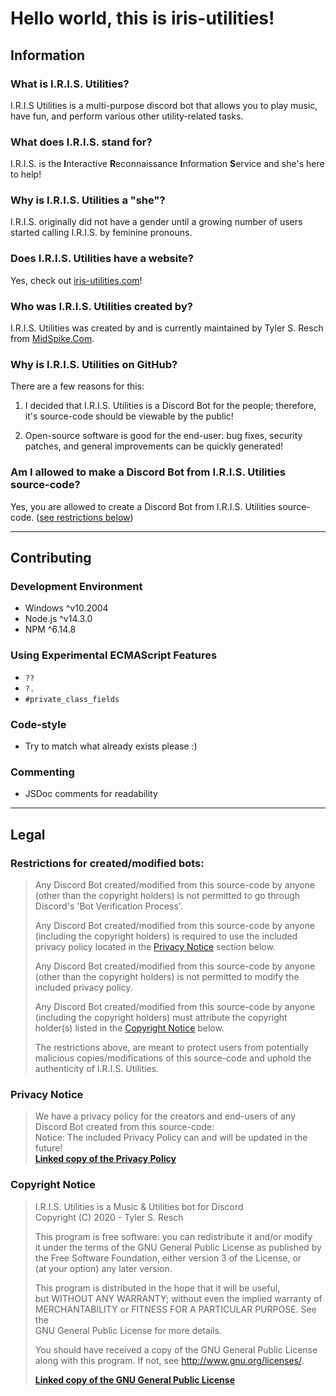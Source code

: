 # Hello world, this is iris-utilities!

## Information

### What is I.R.I.S. Utilities?
I.R.I.S Utilities is a multi-purpose discord bot that allows you to play music, have fun, and perform various other utility-related tasks.

### What does I.R.I.S. stand for?
I.R.I.S. is the **I**nteractive **R**econnaissance **I**nformation **S**ervice and she's here to help!

### Why is I.R.I.S. Utilities a "she"?
I.R.I.S. originally did not have a gender until a growing number of users started calling I.R.I.S. by feminine pronouns.

### Does I.R.I.S. Utilities have a website?
Yes, check out [iris-utilities.com](https://iris-utilities.com/)!

### Who was I.R.I.S. Utilities created by?
I.R.I.S. Utilities was created by and is currently maintained by Tyler S. Resch from [MidSpike.Com](https://midspike.com/).

### Why is I.R.I.S. Utilities on GitHub?
There are a few reasons for this:

1) I decided that I.R.I.S. Utilities is a Discord Bot for the people; therefore, it's source-code should be viewable by the public!

2) Open-source software is good for the end-user: bug fixes, security patches, and general improvements can be quickly generated!

### Am I allowed to make a Discord Bot from I.R.I.S. Utilities source-code?
Yes, you are allowed to create a Discord Bot from I.R.I.S. Utilities source-code. ([see restrictions below](#legal))

---

## Contributing

### Development Environment
- Windows ^v10.2004
- Node.js ^v14.3.0
- NPM ^6.14.8

### Using Experimental ECMAScript Features
- `??`
- `?.`
- `#private_class_fields`

### Code-style
- Try to match what already exists please :)

### Commenting
- JSDoc comments for readability

---

## Legal

### Restrictions for created/modified bots:
> Any Discord Bot created/modified from this source-code by anyone (other than the copyright holders) is not permitted to go through Discord's 'Bot Verification Process'.
> 
> Any Discord Bot created/modified from this source-code by anyone (including the copyright holders) is required to use the included privacy policy located in the [Privacy Notice](#privacy-notice) section below.
> 
> Any Discord Bot created/modified from this source-code by anyone (other than the copyright holders) is not permitted to modify the included privacy policy.
> 
> Any Discord Bot created/modified from this source-code by anyone (including the copyright holders) must attribute the copyright holder(s) listed in the [Copyright Notice](#copyright-notice) below.
> 
> The restrictions above, are meant to protect users from potentially malicious copies/modifications of this source-code and uphold the authenticity of I.R.I.S. Utilities.

### Privacy Notice
> We have a privacy policy for the creators and end-users of any Discord Bot created from this source-code:  
> Notice: The included Privacy Policy can and will be updated in the future!  
> **[Linked copy of the Privacy Policy](PRIVACY.md)**

### Copyright Notice
> I.R.I.S. Utilities is a Music & Utilities bot for Discord  
> Copyright (C) 2020 - Tyler S. Resch
> 
> This program is free software: you can redistribute it and/or modify  
> it under the terms of the GNU General Public License as published by  
> the Free Software Foundation, either version 3 of the License, or  
> (at your option) any later version.
> 
> This program is distributed in the hope that it will be useful,  
> but WITHOUT ANY WARRANTY; without even the implied warranty of  
> MERCHANTABILITY or FITNESS FOR A PARTICULAR PURPOSE.  See the  
> GNU General Public License for more details.
> 
> You should have received a copy of the GNU General Public License  
> along with this program. If not, see <http://www.gnu.org/licenses/>.
> 
> **[Linked copy of the GNU General Public License](LICENSE.md)**
